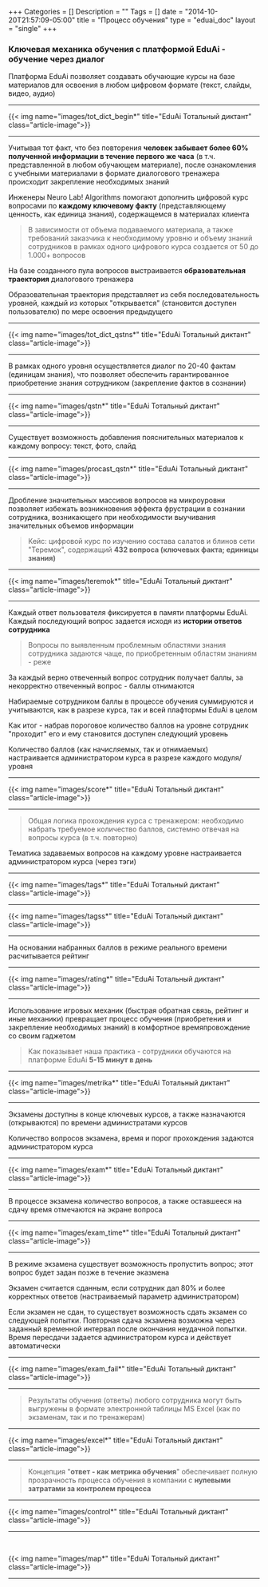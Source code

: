 +++
Categories = []
Description = ""
Tags = []
date = "2014-10-20T21:57:09-05:00"
title = "Процесс обучения"
type = "eduai_doc"
layout = "single"
+++
### Ключевая механика обучения с платформой EduAi - обучение через диалог

Платформа EduAi позволяет создавать обучающие курсы на базе материалов для освоения в любом цифровом формате (текст, слайды, видео, аудио)

<hr>
{{< img name="images/tot_dict_begin*" title="EduAi Тотальный диктант" class="article-image">}}
<hr>

Учитывая тот факт, что без повторения <b>человек забывает более 60% полученной информации в течение первого же часа</b> (в т.ч. представленной в любом обучающем материале), после ознакомления с учебными материалами 
в формате диалогового тренажера происходит закрепление необходимых знаний

Инженеры Neuro Lab! Algorithms помогают дополнить цифровой курс вопросами по <b>каждому ключевому факту</b> (представляющему ценность, как единица знания), содержащемся в материалах клиента

<blockquote>В зависимости от объема подаваемого материала, а также требований заказчика к необходимому уровню и объему знаний сотрудников в рамках одного цифрового курса создается от 50 до 1.000+ вопросов</blockquote>

На базе созданного пула вопросов выстраивается <b>образовательная траектория</b> диалогового тренажера	

Образовательная траектория представляет из себя последовательность уровней, каждый из которых "открывается" (становится доступен пользователю) по мере освоения предыдущего
<hr>
{{< img name="images/tot_dict_qstns*" title="EduAi Тотальный диктант" class="article-image">}}
<hr>

В рамках одного уровня осуществляется диалог по 20-40 фактам (единицам знания), что позволяет обеспечить гарантированное приобретение знания сотрудником (закрепление фактов в сознании)

<hr>
{{< img name="images/qstn*" title="EduAi Тотальный диктант" class="article-image">}}
<hr>

Существует возможность добавления пояснительных материалов к каждому вопросу: текст, фото, слайд

<hr>
{{< img name="images/procast_qstn*" title="EduAi Тотальный диктант" class="article-image">}}
<hr>

Дробление значительных массивов вопросов на микроуровни позволяет избежать возникновения эффекта фрустрации в сознании сотрудника, возникающего при необходимости выучивания значительных объемов информации

<blockquote>Кейс: цифровой курс по изучению состава салатов и блинов сети "Теремок", содержащий <b>432 вопроса (ключевых факта; единицы знания)</b></blockquote>
<hr>
{{< img name="images/teremok*" title="EduAi Тотальный диктант" class="article-image">}}
<hr>

Каждый ответ пользователя фиксируется в памяти платформы EduAi. Каждый последующий вопрос задается исходя из <b>истории ответов сотрудника</b>

<blockquote>Вопросы по выявленным проблемным областями знания сотрудника задаются чаще, по приобретенным областям знаниям - реже</blockquote>

За каждый верно отвеченный вопрос сотрудник получает баллы, за некорректно отвеченный вопрос - баллы отнимаются

Набираемые сотрудником баллы в процессе обучения суммируются и учитываются, как в разрезе курса, так и всей плафтормы EduAi в целом

Как итог - набрав пороговое количество баллов на уровне сотрудник "проходит" его и ему становится доступен следующий уровень

Количество баллов (как начисляемых, так и отнимаемых) настраивается администратором курса в разрезе каждого модуля/уровня

<hr>
{{< img name="images/score*" title="EduAi Тотальный диктант" class="article-image">}}
<hr>

<blockquote>Общая логика прохождения курса с тренажером: необходимо набрать требуемое количество баллов, системно отвечая на вопросы курса (в т.ч. повторно)</blockquote>

Тематика задаваемых вопросов на каждому уровне настраивается администратором курса (через тэги)

<hr>
{{< img name="images/tags*" title="EduAi Тотальный диктант" class="article-image">}}
<hr>
{{< img name="images/tagss*" title="EduAi Тотальный диктант" class="article-image">}}
<hr>

На основании набранных баллов в режиме реального времени расчитывается рейтинг

<hr>
{{< img name="images/rating*" title="EduAi Тотальный диктант" class="article-image">}}
<hr>

Использование игровых механик (быстрая обратная связь, рейтинг и иные механики) превращает процесс обучения (приобретения и закрепление необходимых знаний) в комфортное времяпровождение со своим гаджетом

<blockquote>Как показывает наша практика - сотрудники обучаются на платформе EduAi <b>5-15 минут в день</b></blockquote>

<hr>
{{< img name="images/metrika*" title="EduAi Тотальный диктант" class="article-image">}}
<hr>

Экзамены доступны в конце ключевых курсов, а также назначаются (открываются) по времени администратами курсов

Количество вопросов экзамена, время и порог прохождения задаются администратором курса

<hr>
{{< img name="images/exam*" title="EduAi Тотальный диктант" class="article-image">}}
<hr>

В процессе экзамена количество вопросов, а также оставшееся на сдачу время отмечаются на экране вопроса

<hr>
{{< img name="images/exam_time*" title="EduAi Тотальный диктант" class="article-image">}}
<hr>

В режиме экзамена существует возможность пропустить вопрос; этот вопрос будет задан позже в течение эказмена

Экзамен считается сданным, если сотрудник дал 80% и более корректных ответов (настраиваемый параметр администратором)

Если экзамен не сдан, то существует возможность сдать экзамен со следующей попытки. Повторная сдача экзамена возможна через заданный временной интервал после окончания неудачной попытки. Время пересдачи задается администратором курса и действует автоматически

<hr>
{{< img name="images/exam_fail*" title="EduAi Тотальный диктант" class="article-image">}}
<hr>

<blockquote>Результаты обучения (ответы) любого сотрудника могут быть выгружены в формате электронной таблицы MS Excel (как по экзаменам, так и по тренажерам)</blockquote>

<hr>
{{< img name="images/excel*" title="EduAi Тотальный диктант" class="article-image">}}
<hr>

<blockquote>Концепция "<b>ответ - как метрика обучения</b>" обеспечивает полную прозрачность процесса обучения в компании с <b>нулевыми затратами за контролем процесса</b></blockquote>

<hr>
{{< img name="images/control*" title="EduAi Тотальный диктант" class="article-image">}}
<br>
<hr>
<br>

{{< img name="images/map*" title="EduAi Тотальный диктант" class="article-image">}}
<hr>
